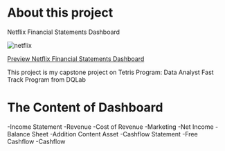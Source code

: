 # About this project
Netflix Financial Statements Dashboard

![netflix](https://user-images.githubusercontent.com/103522129/170226858-f51e5069-a35c-44db-bf87-84cd72d34472.jpg)

[Preview Netflix Financial Statements Dashboard](https://fauzantn.shinyapps.io/capstone/)

This project is my capstone project on Tetris Program: Data Analyst Fast Track Program from DQLab

# The Content of Dashboard
-Income Statement
    -Revenue
    -Cost of Revenue
    -Marketing
    -Net Income
 -Balance Sheet
    -Addition Content Asset
 -Cashflow Statement
    -Free Cashflow
    -Cashflow
